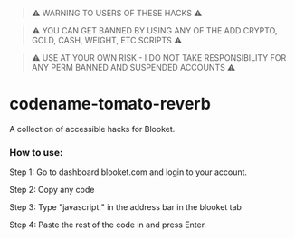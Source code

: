 > ⚠️ WARNING TO USERS OF THESE HACKS ⚠️

> ⚠️ YOU CAN GET BANNED BY USING ANY OF THE ADD CRYPTO, GOLD, CASH, WEIGHT, ETC SCRIPTS ⚠️

> ⚠️ USE AT YOUR OWN RISK - I DO NOT TAKE RESPONSIBILITY FOR ANY PERM BANNED AND SUSPENDED ACCOUNTS ⚠️



# codename-tomato-reverb

A collection of accessible hacks for Blooket. 

### How to use:

Step 1: Go to dashboard.blooket.com and login to your account.

Step 2: Copy any code

Step 3: Type "javascript:" in the address bar in the blooket tab

Step 4: Paste the rest of the code in and press Enter.



 
